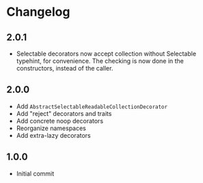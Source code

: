 # Changelog

## 2.0.1

* Selectable decorators now accept collection without Selectable typehint, for
  convenience. The checking is now done in the constructors, instead of the
  caller.

## 2.0.0

* Add `AbstractSelectableReadableCollectionDecorator`
* Add "reject" decorators and traits
* Add concrete noop decorators
* Reorganize namespaces
* Add extra-lazy decorators

## 1.0.0

* Initial commit
